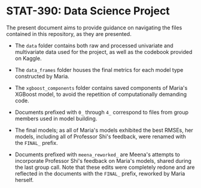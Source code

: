 # STAT-390: Data Science Project

The present document aims to provide guidance on navigating the files contained in this repository, as they are presented.

-   The `data` folder contains both raw and processed univariate and multivariate data used for the project, as well as the codebook provided on Kaggle.

-   The `data_frames` folder houses the final metrics for each model type constructed by Maria.

-   The `xgboost_components` folder contains saved components of Maria's XGBoost model, to avoid the repetition of computationally demanding code.
  
-   Documents prefixed with `0_` through `4_` correspond to files from group members used in model building.

-   The final models; as all of Maria's models exhibited the best RMSEs, her models, including all of Professor Shi's feedback, were renamed with the `FINAL_` prefix.

-   Documents prefixed with `meena_reworked_` are Meena's attempts to incorporate Professor Shi's feedback on Maria's models, shared during the last group call. Note that these edits were completely redone and are reflected in the documents with the `FINAL_` prefix, reworked by Maria herself.

